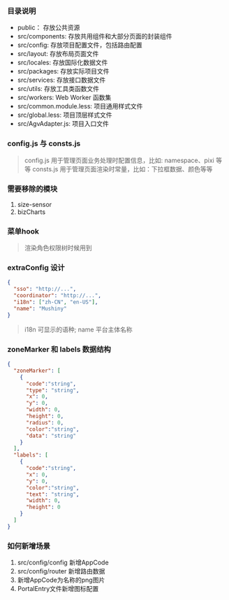### 目录说明

- public： 存放公共资源
- src/components: 存放共用组件和大部分页面的封装组件
- src/config: 存放项目配置文件，包括路由配置
- src/layout: 存放布局页面文件
- src/locales: 存放国际化数据文件
- src/packages: 存放实际项目文件
- src/services: 存放接口数据文件
- src/utils: 存放工具类函数文件
- src/workers: Web Worker 函数集
- src/common.module.less: 项目通用样式文件
- src/global.less: 项目顶层样式文件
- src/AgvAdapter.js: 项目入口文件

### config.js 与 consts.js

> config.js 用于管理页面业务处理时配置信息，比如: namespace、pixi 等等 consts.js 用于管理页面渲染时常量，比如：下拉框数据、颜色等等

### 需要移除的模块

1. size-sensor
2. bizCharts

### 菜单hook
> 渲染角色权限树时候用到

### extraConfig 设计

```json
{
  "sso": "http://...",
  "coordinator": "http://...",
  "i18n": ["zh-CN", "en-US"],
  "name": "Mushiny"
}
```

> i18n 可显示的语种; name 平台主体名称

### zoneMarker 和 labels 数据结构

```json
{
  "zoneMarker": [
    {
      "code":"string",
      "type": "string",
      "x": 0,
      "y": 0,
      "width": 0,
      "height": 0,
      "radius": 0,
      "color":"string",
      "data": "string"
    }
  ],
  "labels": [
    {
      "code":"string",
      "x": 0,
      "y": 0,
      "color":"string",
      "text": "string",
      "width": 0,
      "height": 0
    }
  ]
}
```

### 如何新增场景
1. src/config/config 新增AppCode
2. src/config/router 新增路由数据
3. 新增AppCode为名称的png图片
4. PortalEntry文件新增图标配置

